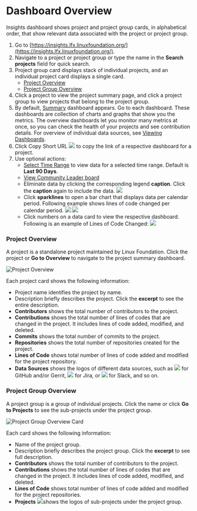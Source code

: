 # Dashboard Overview

Insights dashboard shows project and project group cards, in alphabetical order, that show relevant data associated with the project or project group.

1. Go to [https://insights.lfx.linuxfoundation.org/](https://insights.lfx.linuxfoundation.org/).
2. Navigate to a project or project group or type the name in the **Search projects** field for quick search.
3. Project group card displays stack of individual projects, and an individual project card displays a single card. 
   * [Project Overview](dashboard-overview.md#project-overview)
   * [Project Group Overview](dashboard-overview.md#project-group-overview)
4. Click a project to view the project summary page, and click a project group to view projects that belong to the project group.
5. By default, [Summary](view-project-dashboard/summary-or-project-group-summary.md) dashboard appears. Go to each dashboard. These dashboards are collection of charts and graphs that show you the metrics. The overview dashboards let you monitor many metrics at once, so you can check the health of your projects and see contribution details. For overview of individual data sources, see [Viewing Dashboards](view-project-dashboard/).
6. Click Copy Short URL ![](../.gitbook/assets/copy-short-url.png) to copy the link of a respective dashboard for a project.
7. Use optional actions:
   * [Select Time Range](filtering-data/select-time-range.md) to view data for a selected time range. Default is **Last 90 Days**.
   * [View Community Leader board](view-project-dashboard/community-leader-board/)
   * Eliminate data by clicking the corresponding legend **caption**. Click the **caption** again to include the data.  ![](../.gitbook/assets/exclude-data.png)
   * Click **sparklines** to open a bar chart that displays data per calendar period. Following example shows lines of code changed per calendar period.   ![](../.gitbook/assets/sparkly-line.png) ![](../.gitbook/assets/sparkly-line-expanded.png) 
   * Click numbers on a data card to view the respective dashboard. Following is an example of Lines of Code Changed:  ![](../.gitbook/assets/click-for-dashboard%20%281%29.png) 

### Project Overview

A project is a standalone project maintained by Linux Foundation. Click the project or **Go to Overview** to navigate to the project summary dashboard.

![Project Overview](../.gitbook/assets/project-overview.png)

Each project card shows the following information:

* Project name identifies the project by name.
* Description briefly describes the project. Click the **excerpt** to see the entire description.
* **Contributors** shows the total number of contributors to the project.
* **Contributions** shows the total number of lines of codes that are changed in the project. It includes lines of code added, modified, and deleted.
* **Commits** shows the total number of commits to the project.
* **Repositories** shows the total number of repositories created for the project.
* **Lines of Code** shows total number of lines of code added and modified for the project repository.
* **Data Sources** shows the logos of different data sources, such as ![](../.gitbook/assets/18088261.png) for GitHub and/or Gerrit, ![](../.gitbook/assets/18088260.png) for Jira, or ![](../.gitbook/assets/18088259.png) for Slack, and so on.

### Project Group Overview

A project group is a group of individual projects. Click the name or click **Go to Projects** to see the sub-projects under the project group.

![Project Group Overview Card](../.gitbook/assets/project-group-overview-card%20%281%29.png)

Each card shows the following information:

* Name of the project group.
* Description briefly describes the project group. Click the **excerpt** to see full description.
* **Contributors** shows the total number of contributors to the project.
* **Contributions** shows the total number of lines of codes that are changed in the project. It includes lines of code added, modified, and deleted.
* **Lines of Code** shows total number of lines of code added and modified for the project repositories.
* **Projects** ![](../.gitbook/assets/18088267.png)shows the logos of sub-projects under the project group.

